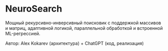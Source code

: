 # NeuroSearch
Мощный рекурсивно-инверсивный поисковик с поддержкой массивов и матриц,
адаптивной логикой, параллельной обработкой и встроенной ML-регрессией.

Автор: Alex Kokarev (архитектура) + ChatGPT (код, реализация)
